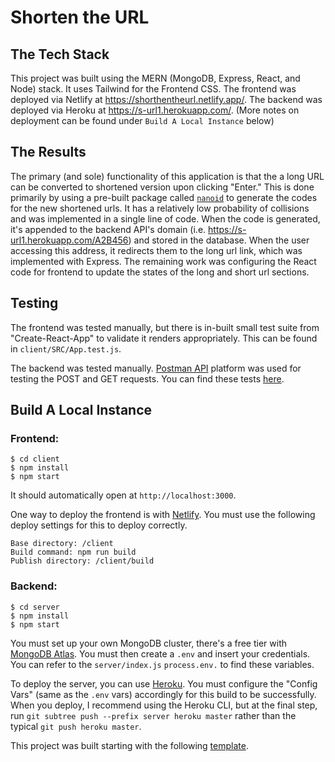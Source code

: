 # Shorten the URL
## The Tech Stack

This project was built using the MERN (MongoDB, Express, React, and Node) stack.
It uses Tailwind for the Frontend CSS. The frontend was deployed via Netlify at
https://shorthentheurl.netlify.app/. The backend was deployed via Heroku at
https://s-url1.herokuapp.com/. (More notes on deployment can be found under `Build A Local Instance` below)

## The Results
The primary (and sole) functionality of this application is that the a long URL can be converted to 
shortened version upon clicking "Enter." This is done primarily by using a pre-built package
called [`nanoid`](https://github.com/ai/nanoid/) to generate the codes for 
the new shortened urls. It has a relatively low probability of collisions and
was implemented in a single line of code. When the code is generated, it's appended
to the backend API's domain (i.e. https://s-url1.herokuapp.com/A2B456) and stored
in the database. When the user accessing this address, it redirects them to the 
long url link, which was implemented with Express. The remaining work was configuring
the React code for frontend to update the states of the long and short url sections.

## Testing
The frontend was tested manually, but there is in-built small test suite from "Create-React-App"
to validate it renders appropriately. This can be found in `client/SRC/App.test.js`.

The backend was tested manually. [Postman API](https://www.postman.com/) platform was used
for testing the POST and GET requests. You can find these tests [here](https://www.getpostman.com/collections/fbe0d5a07581c4e087d1).

## Build A Local Instance
### Frontend:
```
$ cd client
$ npm install
$ npm start
```
It should automatically open at `http://localhost:3000`.

One way to deploy the frontend is with [Netlify](https://www.netlify.com/).
You must use the following deploy settings for this to deploy correctly.
```
Base directory: /client
Build command: npm run build
Publish directory: /client/build
```

### Backend:
```
$ cd server
$ npm install
$ npm start
```
You must set up your own MongoDB cluster, there's a free tier with
[MongoDB Atlas](https://www.mongodb.com/atlas). You must then create
a `.env` and insert your credentials. You can refer to the `server/index.js`
`process.env.` to find these variables.

To deploy the server, you can use [Heroku](https://www.heroku.com/). You must
configure the "Config Vars" (same as the `.env` vars) accordingly for this build 
to be successfully. When you deploy, I recommend using the Heroku CLI, but at the
final step, run `git subtree push --prefix server heroku master` rather than 
the typical `git push heroku master`.

This project was built starting with the following [template](https://github.com/brandonv98/MERN-Stack-Template).